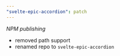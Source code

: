 ```yaml
---
"svelte-epic-accordion": patch
---
```


_NPM publishing_

- removed path support
- renamed repo to `svelte-epic-accordion`
